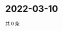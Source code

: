 # 2022-03-10

共 0 条

<!-- BEGIN WEIBO -->
<!-- 最后更新时间 Thu Mar 10 2022 16:18:30 GMT+0800 (China Standard Time) -->

<!-- END WEIBO -->
